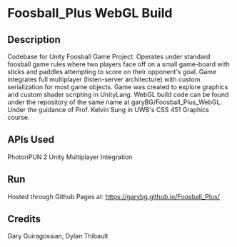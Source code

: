 # Foosball_Plus WebGL Build

## Description
Codebase for Unity Foosball Game Project. Operates under standard foosball game rules where two players face off on a small game-board with sticks and paddles attempting to score on their opponent's goal. Game integrates full multiplayer (listen-server architecture) with custom serialization for most game objects. Game was created to explore graphics and custom shader scripting in UnityLang. WebGL build code can be found under the repository of the same name at garyBG/Foosball_Plus_WebGL. Under the guidance of Prof. Kelvin Sung in UWB's CSS 451 Graphics course.

## APIs Used
PhotonPUN 2 Unity Multiplayer Integration

## Run
Hosted through Github Pages at: https://garybg.github.io/Foosball_Plus/

## Credits
Gary Guiragossian, Dylan Thibault
